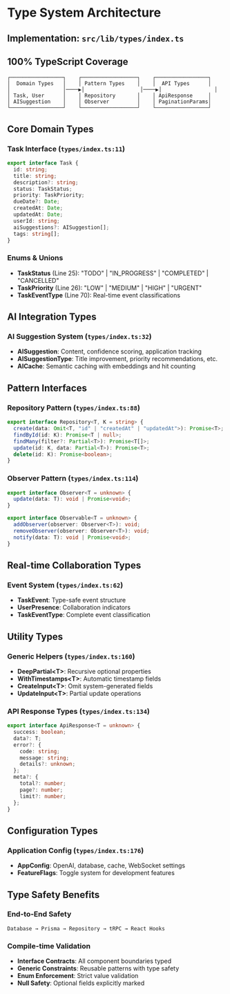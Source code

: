 # Type System Architecture

## Implementation: `src/lib/types/index.ts`

## 100% TypeScript Coverage

```
┌─────────────────┐    ┌──────────────────┐    ┌─────────────────┐
│  Domain Types   │    │ Pattern Types    │    │  API Types      │
│                 │────▶│                  │────▶│                 │
│ Task, User      │    │ Repository       │    │ ApiResponse     │
│ AISuggestion    │    │ Observer         │    │ PaginationParams│
└─────────────────┘    └──────────────────┘    └─────────────────┘
```

## Core Domain Types

### Task Interface (`types/index.ts:11`)

```typescript
export interface Task {
  id: string;
  title: string;
  description?: string;
  status: TaskStatus;
  priority: TaskPriority;
  dueDate?: Date;
  createdAt: Date;
  updatedAt: Date;
  userId: string;
  aiSuggestions?: AISuggestion[];
  tags: string[];
}
```

### Enums & Unions

- **TaskStatus** (Line 25): "TODO" | "IN_PROGRESS" | "COMPLETED" | "CANCELLED"
- **TaskPriority** (Line 26): "LOW" | "MEDIUM" | "HIGH" | "URGENT"
- **TaskEventType** (Line 70): Real-time event classifications

## AI Integration Types

### AI Suggestion System (`types/index.ts:32`)

- **AISuggestion**: Content, confidence scoring, application tracking
- **AISuggestionType**: Title improvement, priority recommendations, etc.
- **AICache**: Semantic caching with embeddings and hit counting

## Pattern Interfaces

### Repository Pattern (`types/index.ts:88`)

```typescript
export interface Repository<T, K = string> {
  create(data: Omit<T, "id" | "createdAt" | "updatedAt">): Promise<T>;
  findById(id: K): Promise<T | null>;
  findMany(filter?: Partial<T>): Promise<T[]>;
  update(id: K, data: Partial<T>): Promise<T>;
  delete(id: K): Promise<boolean>;
}
```

### Observer Pattern (`types/index.ts:114`)

```typescript
export interface Observer<T = unknown> {
  update(data: T): void | Promise<void>;
}

export interface Observable<T = unknown> {
  addObserver(observer: Observer<T>): void;
  removeObserver(observer: Observer<T>): void;
  notify(data: T): void | Promise<void>;
}
```

## Real-time Collaboration Types

### Event System (`types/index.ts:62`)

- **TaskEvent**: Type-safe event structure
- **UserPresence**: Collaboration indicators
- **TaskEventType**: Complete event classification

## Utility Types

### Generic Helpers (`types/index.ts:160`)

- **DeepPartial\<T>**: Recursive optional properties
- **WithTimestamps\<T>**: Automatic timestamp fields
- **CreateInput\<T>**: Omit system-generated fields
- **UpdateInput\<T>**: Partial update operations

### API Response Types (`types/index.ts:134`)

```typescript
export interface ApiResponse<T = unknown> {
  success: boolean;
  data?: T;
  error?: {
    code: string;
    message: string;
    details?: unknown;
  };
  meta?: {
    total?: number;
    page?: number;
    limit?: number;
  };
}
```

## Configuration Types

### Application Config (`types/index.ts:176`)

- **AppConfig**: OpenAI, database, cache, WebSocket settings
- **FeatureFlags**: Toggle system for development features

## Type Safety Benefits

### End-to-End Safety

```
Database → Prisma → Repository → tRPC → React Hooks
```

### Compile-time Validation

- **Interface Contracts**: All component boundaries typed
- **Generic Constraints**: Reusable patterns with type safety
- **Enum Enforcement**: Strict value validation
- **Null Safety**: Optional fields explicitly marked
